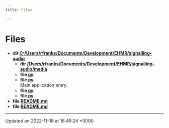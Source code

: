 ```yaml
---
title: Files

---
```


# Files




* **dir [C:/Users/rfranks/Documents/Development/EHMR/signalling-audio](/SignallingSystem-doc/audiosystem/Files/dir_42a9cc49147c2f4c0636966a76332050/#dir-c:/users/rfranks/documents/development/ehmr/signalling-audio)** 
    * **dir [/Users/rfranks/Documents/Development/EHMR/signalling-audio/media](/SignallingSystem-doc/audiosystem/Files/dir_42a52c62bbd1fced7939ca786b2a24af/#dir-c:/users/rfranks/documents/development/ehmr/signalling-audio/media)** 
    * **file [py](/SignallingSystem-doc/audiosystem/Files/audio_8py/#file-audio.py)** 
    * **file [py](/SignallingSystem-doc/audiosystem/Files/main_8py/#file-main.py)** <br>Main application entry. 
    * **file [py](/SignallingSystem-doc/audiosystem/Files/message__handlers_8py/#file-message-handlers.py)** 
    * **file [py](/SignallingSystem-doc/audiosystem/Files/mqtt_8py/#file-mqtt.py)** 
* **file [README.md](/SignallingSystem-doc/audiosystem/Files/media_2README_8md/#file-readme.md)** 
* **file [README.md](/SignallingSystem-doc/audiosystem/Files/README_8md/#file-readme.md)** 



-------------------------------

Updated on 2022-11-18 at 16:49:24 +0000
